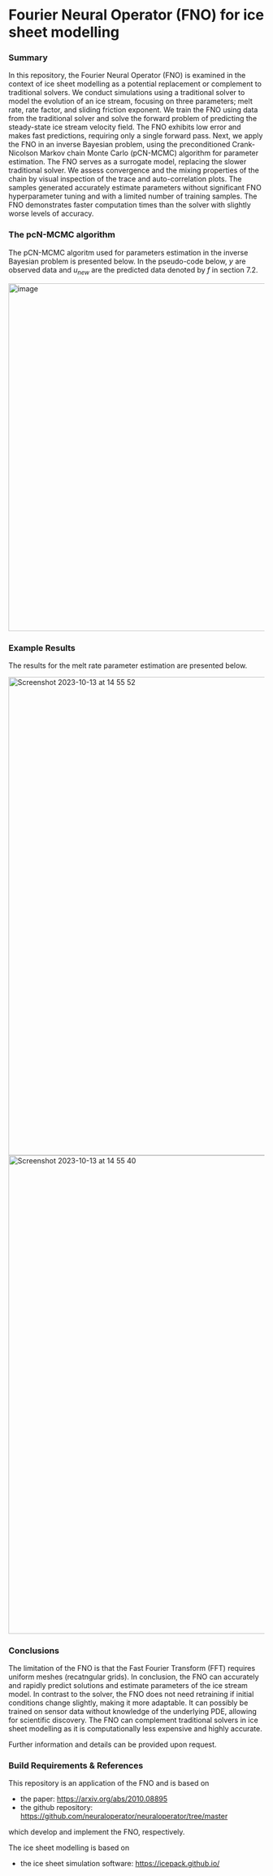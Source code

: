 # Fourier Neural Operator (FNO) for ice sheet modelling

### Summary
In this repository, the Fourier Neural Operator (FNO) is examined in the context of ice sheet modelling as a potential replacement or complement to traditional solvers. We conduct simulations using a traditional solver to model the evolution of an ice stream, focusing on three parameters; melt rate, rate factor, and sliding friction exponent. We train the FNO using data from the traditional solver and solve the forward problem of predicting the steady-state ice stream velocity field. The FNO exhibits low error and makes fast predictions, requiring only a single forward pass. Next, we apply the FNO in an inverse Bayesian problem, using the preconditioned Crank-Nicolson Markov chain Monte Carlo (pCN-MCMC) algorithm for parameter estimation. The FNO serves as a surrogate model, replacing the slower traditional solver. We assess convergence and the mixing properties of the chain by visual inspection of the trace and auto-correlation plots. The samples generated accurately estimate parameters without significant FNO hyperparameter tuning and with a limited number of training samples. The FNO demonstrates faster computation times than the solver with slightly worse levels of accuracy. 

### The pcN-MCMC algorithm

The pCN-MCMC algoritm used for parameters estimation in the inverse Bayesian problem is presented below. In the pseudo-code below, $y$ are observed data and $u_{new}$ are the predicted data denoted by $f$ in section 7.2.

<img width="684" alt="image" src="https://github.com/alexkarakozis/FNO/assets/69156399/bfd6505c-2e3c-4e44-831e-641c89a3c57f">

### Example Results

The results for the melt rate parameter estimation are presented below.

<img width="941" alt="Screenshot 2023-10-13 at 14 55 52" src="https://github.com/alexkarakozis/FNO/assets/69156399/d8f046c8-a4e4-4a0a-8be1-0f8763873a9d">

<img width="941" alt="Screenshot 2023-10-13 at 14 55 40" src="https://github.com/alexkarakozis/FNO/assets/69156399/3762fd3e-b391-41c6-9ca1-c91694ca7664">


### Conclusions
The limitation of the FNO is that the Fast Fourier Transform (FFT) requires uniform meshes (recatngular grids). In conclusion, the FNO can accurately and rapidly predict solutions and estimate parameters of the ice stream model. In contrast to the solver, the FNO does not need retraining if initial conditions change slightly, making it more adaptable. It can possibly be trained on sensor data without knowledge of the underlying PDE, allowing for scientific discovery. The FNO can complement traditional solvers in ice sheet modelling as it is computationally less expensive and highly accurate.  

Further information and details can be provided upon request.

### Build Requirements & References

This repository is an application of the FNO and is based on
- the paper: https://arxiv.org/abs/2010.08895
- the github repository: https://github.com/neuraloperator/neuraloperator/tree/master

which develop and implement the FNO, respectively.

The ice sheet modelling is based on
- the ice sheet simulation software: https://icepack.github.io/
